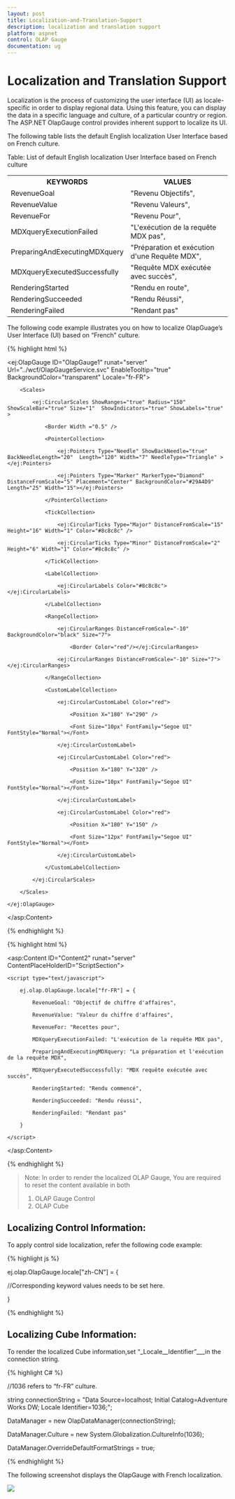 ```yaml
---
layout: post
title: Localization-and-Translation-Support
description: localization and translation support
platform: aspnet
control: OLAP Gauge
documentation: ug
---
```


# Localization and Translation Support

Localization is the process of customizing the user interface (UI) as locale-specific in order to display regional data.
Using this feature, you can display the data in a specific language and culture, of a particular country or region. 
The ASP.NET OlapGauge control provides inherent support to localize its UI.

The following table lists the default English localization User Interface based on French culture.



Table: List of default English localization User Interface based on French culture



<table>
<tr>
<th>
KEYWORDS</th><th>
VALUES</th></tr>
<tr>
<td>
RevenueGoal</td><td>
"Revenu Objectifs",</td></tr>
<tr>
<td>
RevenueValue</td><td>
"Revenu Valeurs",</td></tr>
<tr>
<td>
RevenueFor</td><td>
"Revenu Pour",</td></tr>
<tr>
<td>
MDXqueryExecutionFailed</td><td>
"L'exécution de la requête MDX pas",</td></tr>
<tr>
<td>
PreparingAndExecutingMDXquery</td><td>
"Préparation et exécution d'une Requête MDX",</td></tr>
<tr>
<td>
MDXqueryExecutedSuccessfully</td><td>
"Requête MDX exécutée avec succès",</td></tr>
<tr>
<td>
RenderingStarted</td><td>
"Rendu en route",</td></tr>
<tr>
<td>
RenderingSucceeded</td><td>
"Rendu Réussi",</td></tr>
<tr>
<td>
RenderingFailed</td><td>
"Rendant pas"</td></tr>
</table>


The following code example illustrates you on how to localize OlapGuage’s User Interface (UI) based on “French” culture.




{% highlight html %}

<ej:OlapGauge ID="OlapGauge1" runat="server" Url="../wcf/OlapGaugeService.svc" EnableTooltip="true" BackgroundColor="transparent" Locale="fr-FR">

        <Scales>

            <ej:CircularScales ShowRanges="true" Radius="150" ShowScaleBar="true" Size="1"  ShowIndicators="true" ShowLabels="true" >

                <Border Width ="0.5" />

                <PointerCollection>                    

                    <ej:Pointers Type="Needle" ShowBackNeedle="true" BackNeedleLength="20"  Length="120" Width="7" NeedleType="Triangle" ></ej:Pointers>

                    <ej:Pointers Type="Marker" MarkerType="Diamond" DistanceFromScale="5" Placement="Center" BackgroundColor="#29A4D9" Length="25" Width="15"></ej:Pointers>

                </PointerCollection>

                <TickCollection>

                    <ej:CircularTicks Type="Major" DistanceFromScale="15" Height="16" Width="1" Color="#8c8c8c" />

                    <ej:CircularTicks Type="Minor" DistanceFromScale="2" Height="6" Width="1" Color="#8c8c8c" />

                </TickCollection>

                <LabelCollection>

                    <ej:CircularLabels Color="#8c8c8c"></ej:CircularLabels>

                </LabelCollection>

                <RangeCollection>

                    <ej:CircularRanges DistanceFromScale="-10" BackgroundColor="black" Size="7">

                        <Border Color="red"/></ej:CircularRanges>

                    <ej:CircularRanges DistanceFromScale="-10" Size="7"></ej:CircularRanges>

                </RangeCollection>

                <CustomLabelCollection>

                    <ej:CircularCustomLabel Color="red">

                        <Position X="180" Y="290" />

                        <Font Size="10px" FontFamily="Segoe UI" FontStyle="Normal"></Font>

                    </ej:CircularCustomLabel>

                    <ej:CircularCustomLabel Color="red">

                        <Position X="180" Y="320" />

                        <Font Size="10px" FontFamily="Segoe UI" FontStyle="Normal"></Font>

                    </ej:CircularCustomLabel>

                    <ej:CircularCustomLabel Color="red">

                        <Position X="180" Y="150" />

                        <Font Size="12px" FontFamily="Segoe UI" FontStyle="Normal"></Font>

                    </ej:CircularCustomLabel>

                </CustomLabelCollection>   

            </ej:CircularScales>

        </Scales>

    </ej:OlapGauge>

</asp:Content>

{% endhighlight %}



{% highlight html %}

<asp:Content ID="Content2" runat="server" ContentPlaceHolderID="ScriptSection">

    <script type="text/javascript">

        ej.olap.OlapGauge.locale["fr-FR"] = {

            RevenueGoal: "Objectif de chiffre d'affaires",

            RevenueValue: "Valeur du chiffre d'affaires",

            RevenueFor: "Recettes pour",

            MDXqueryExecutionFailed: "L'exécution de la requête MDX pas",

            PreparingAndExecutingMDXquery: "La préparation et l'exécution de la requête MDX",

            MDXqueryExecutedSuccessfully: "MDX requête exécutée avec succès",

            RenderingStarted: "Rendu commencé",

            RenderingSucceeded: "Rendu réussi",

            RenderingFailed: "Rendant pas"

        }

    </script>

</asp:Content>

{% endhighlight %}


 

> Note: In order to render the localized OLAP Gauge, You are required to reset the content available in both
>
>1. OLAP Gauge Control
>2. OLAP Cube

## Localizing Control Information:

To apply control side localization, refer the following code example:



{% highlight js %}

ej.olap.OlapGauge.locale["zh-CN"] = {

//Corresponding keyword values needs to be set here.

}


{% endhighlight %}

## Localizing Cube Information:

To render the localized Cube information,set “_Locale__Identifier”___in the connection string.




{% highlight C# %}

//1036 refers to “fr-FR” culture.

string connectionString = "Data Source=localhost; Initial Catalog=Adventure Works DW; Locale Identifier=1036;";

DataManager = new OlapDataManager(connectionString);

DataManager.Culture = new System.Globalization.CultureInfo(1036);

DataManager.OverrideDefaultFormatStrings = true;

{% endhighlight  %}

The following screenshot displays the OlapGauge with French localization.

![](Localization-and-Translation-Support_images/Localization-and-Translation-Support_img2.png) 



